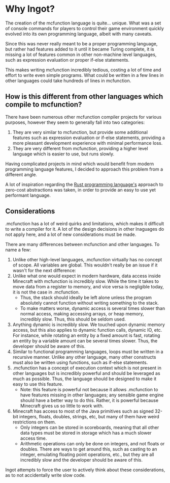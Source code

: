 # Why Ingot?

The creation of the mcfunction language is quite... unique. What was a set of console commands for players to control their game environment quickly evolved into its own programming language, albeit with many caveats.

Since this was never really meant to be a proper programming language, but rather had features added to it until it became Turing complete, it is missing a lot of features common in other non-machine level languages, such as expression evaluation or proper if-else statements.

This makes writing mcfunction incredibly tedious, costing a lot of time and effort to write even simple programs. What could be written in a few lines in other languages could take hundreds of lines in mcfunction.

## How is this different from other languages which compile to mcfunction?

There have been numerous other mcfunction compiler projects for various purposes, however they seem to generally fall into two categories:

1. They are very similar to mcfunction, but provide some additional features such as expression evaluation or if-else statements, providing a more pleasant development experience with minimal performance loss.
2. They are very different from mcfunction, providing a higher level language which is easier to use, but runs slowly.

Having complicated projects in mind which would benefit from modern programming language features, I decided to approach this problem from a different angle.

A lot of inspiration regarding the [Rust programming language's](https://www.rust-lang.org/) approach to zero-cost abstractions was taken, in order to provide an easy to use yet performant language.

## Considerations

.mcfunction has a lot of weird quirks and limitations, which makes it difficult to write a compiler for it. A lot of the design decisions in other lnaguages do not apply here, and a lot of new considerations must be made.

There are many differences between mcfunction and other languages. To name a few:

1. Unlike other high-level languages, .mcfunction virtually has no concept of scope. All variables are global. This wouldn't really be an issue if it wasn't for the next difference:
2. Unlike what one would expect in modern hardware, data access inside Minecraft with mcfunction is incredibly slow. While the time it takes to move data from a register to memory, and vice versa is negligible today, it is not the case in .mcfunction. 
   * Thus, the stack should ideally be left alone unless the program absolutely cannot function without writing something to the stack.
   * To make matters worse, dynamic access is several times slower than normal access, making accessing arrays, or heap memory, incredibly slow. Thus, this should be seldom used.
3. Anything dynamic is incredibly slow. We touched upon dynamic memory access, but this also applies to dynamic function calls, dynamic IO, etc. For instance, while rotating an entity by a fixed amount is fast, rotating an entity by a variable amount can be several times slower. Thus, the developer should be aware of this.
4. Similar to functional programming languages, loops must be written in a recursive manner. Unlike any other language, many other constructs must also be written using functions, such as if-else statements.
5. .mcfunction has a concept of execution context which is not present in other languages but is incredibly powerful and should be leveraged as much as possible. Thus, the language should be designed to make it easy to use this feature.
   * Note: this feature is powerful not because it allows .mcfunction to have features missing in other languages; any sensible game engine should have a better way to do this. Rather, it is powerful because Minecraft gives us so little to work with.
6. Minecraft has access to most of the Java primitives such as signed 32-bit integers, floats, doubles, strings, etc, but many of them have weird restrictions on them.
   * Only integers can be stored in scoreboards, meaning that all other data types must be stored in storage which has a much slower access time.
   * Arithmetic operations can only be done on integers, and not floats or doubles. There are ways to get around this, such as casting to an integer, emulating floating point operations, etc., but they are all incredibly slow and the developer should be aware of this.

Ingot attempts to force the user to actively think about these considerations, as to not accidentally write slow code.